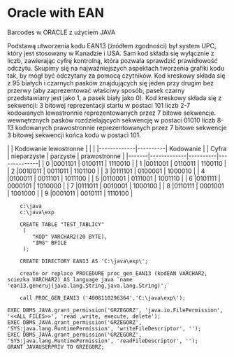 # Oracle with EAN
Barcodes w ORACLE z użyciem JAVA

Podstawą utworzenia kodu EAN13 (źródłem zgodności) był system UPC, który jest stosowany w Kanadzie i USA.
Sam kod składa się wyłącznie z liczb, zawierając cyfrę kontrolną, która pozwala sprawdzić prawidłowość odczytu.
Skupimy się na najważniejszych aspektach tworzenia grafiki kodu tak, by mógł być odczytany za pomocą czytników.
Kod kreskowy składa się z 95 białych i czarnych pasków znajdujących się jeden przy drugim bez przerwy
(aby zaprezentować właściwy sposób, pasek czarny przedstawiany jest jako 1, a pasek biały jako 0).
Kod kreskowy składa  się z sekwencji:
3 bitowej reprezentacji startu w postaci 101
liczb 2-7 kodowanych lewostronnie reprezentowanych przez 7 bitowe sekwencje.
wewnętrznych pasków rozdzielających sekwencję w postaci 01010
liczb 8-13 kodowanych prawostronnie reprezentowanych przez 7 bitowe sekwencje
3 bitowej sekwencji końca kodu w postaci 101.

|       | Kodowanie lewostronne  |              |
|       |-------------|----------| Kodowanie    |
| Cyfra | nieparzyste | parzyste | prawostronne |
|-------|-------------|----------|--------------|
| 0     |0001101      | 0100111  | 1110010      |
| 1     |0011001      | 0110011  | 1100110      |
| 2     |0010011      | 0011011  | 1101100      |
| 3     |0111101      | 0100001  | 1000010      |
| 4     |0100011      | 0011101  | 1011100      |
| 5     |0110001      | 0111001  | 1001110      |
| 6     |0101111      | 0000101  | 1010000      |
| 7     |0111011      | 0010001  | 1000100      |
| 8     |0110111      | 0001001  | 1001000      |
| 9     |0001011      | 0010111  | 1110100      |

```
    c:\java
    c:\java\exp 
```

```
    CREATE TABLE "TEST_TABLICY" 
     (  
        "KOD" VARCHAR2(20 BYTE), 
        "IMG" BFILE
     );
```

```
    CREATE DIRECTORY EAN13 AS 'C:\java\exp\';
```

```
    create or replace PROCEDURE proc_gen_EAN13 (kodEAN VARCHAR2, sciezka VARCHAR2) AS language java `name 'ean13.generuj(java.lang.String,java.lang.String)';`
```

```
    call PROC_GEN_EAN13 ('4008110296364','C:\java\exp\');
```

```
EXEC DBMS_JAVA.grant_permission('GRZEGORZ', 'java.io.FilePermission', '<<ALL FILES>>', 'read ,write, execute, delete');
EXEC DBMS_JAVA.grant_permission('GRZEGORZ', 'SYS:java.lang.RuntimePermission', 'writeFileDescriptor', '');
EXEC DBMS_JAVA.grant_permission('GRZEGORZ', 'SYS:java.lang.RuntimePermission', 'readFileDescriptor', '');
GRANT JAVAUSERPRIV TO GRZEGORZ;
```